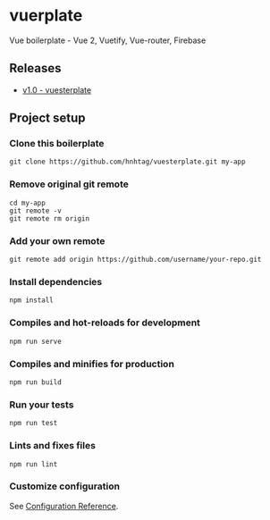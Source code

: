 # vuerplate
Vue boilerplate - Vue 2, Vuetify, Vue-router, Firebase 

## Releases
-  [v1.0 - vuesterplate](https://github.com/hnhtag/vuesterplate/releases/tag/v1.0)

## Project setup

### Clone this boilerplate
```
git clone https://github.com/hnhtag/vuesterplate.git my-app
```

### Remove original git remote
```
cd my-app
git remote -v
git remote rm origin
```

### Add your own remote
```
git remote add origin https://github.com/username/your-repo.git
```

### Install dependencies
```
npm install
```

### Compiles and hot-reloads for development
```
npm run serve
```

### Compiles and minifies for production
```
npm run build
```

### Run your tests
```
npm run test
```

### Lints and fixes files
```
npm run lint
```

### Customize configuration
See [Configuration Reference](https://cli.vuejs.org/config/).
